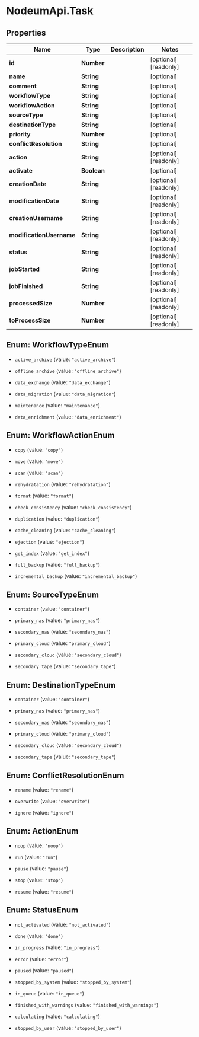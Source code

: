 # NodeumApi.Task

## Properties

Name | Type | Description | Notes
------------ | ------------- | ------------- | -------------
**id** | **Number** |  | [optional] [readonly] 
**name** | **String** |  | [optional] 
**comment** | **String** |  | [optional] 
**workflowType** | **String** |  | [optional] 
**workflowAction** | **String** |  | [optional] 
**sourceType** | **String** |  | [optional] 
**destinationType** | **String** |  | [optional] 
**priority** | **Number** |  | [optional] 
**conflictResolution** | **String** |  | [optional] 
**action** | **String** |  | [optional] [readonly] 
**activate** | **Boolean** |  | [optional] 
**creationDate** | **String** |  | [optional] [readonly] 
**modificationDate** | **String** |  | [optional] [readonly] 
**creationUsername** | **String** |  | [optional] [readonly] 
**modificationUsername** | **String** |  | [optional] [readonly] 
**status** | **String** |  | [optional] [readonly] 
**jobStarted** | **String** |  | [optional] [readonly] 
**jobFinished** | **String** |  | [optional] [readonly] 
**processedSize** | **Number** |  | [optional] [readonly] 
**toProcessSize** | **Number** |  | [optional] [readonly] 



## Enum: WorkflowTypeEnum


* `active_archive` (value: `"active_archive"`)

* `offline_archive` (value: `"offline_archive"`)

* `data_exchange` (value: `"data_exchange"`)

* `data_migration` (value: `"data_migration"`)

* `maintenance` (value: `"maintenance"`)

* `data_enrichment` (value: `"data_enrichment"`)





## Enum: WorkflowActionEnum


* `copy` (value: `"copy"`)

* `move` (value: `"move"`)

* `scan` (value: `"scan"`)

* `rehydratation` (value: `"rehydratation"`)

* `format` (value: `"format"`)

* `check_consistency` (value: `"check_consistency"`)

* `duplication` (value: `"duplication"`)

* `cache_cleaning` (value: `"cache_cleaning"`)

* `ejection` (value: `"ejection"`)

* `get_index` (value: `"get_index"`)

* `full_backup` (value: `"full_backup"`)

* `incremental_backup` (value: `"incremental_backup"`)





## Enum: SourceTypeEnum


* `container` (value: `"container"`)

* `primary_nas` (value: `"primary_nas"`)

* `secondary_nas` (value: `"secondary_nas"`)

* `primary_cloud` (value: `"primary_cloud"`)

* `secondary_cloud` (value: `"secondary_cloud"`)

* `secondary_tape` (value: `"secondary_tape"`)





## Enum: DestinationTypeEnum


* `container` (value: `"container"`)

* `primary_nas` (value: `"primary_nas"`)

* `secondary_nas` (value: `"secondary_nas"`)

* `primary_cloud` (value: `"primary_cloud"`)

* `secondary_cloud` (value: `"secondary_cloud"`)

* `secondary_tape` (value: `"secondary_tape"`)





## Enum: ConflictResolutionEnum


* `rename` (value: `"rename"`)

* `overwrite` (value: `"overwrite"`)

* `ignore` (value: `"ignore"`)





## Enum: ActionEnum


* `noop` (value: `"noop"`)

* `run` (value: `"run"`)

* `pause` (value: `"pause"`)

* `stop` (value: `"stop"`)

* `resume` (value: `"resume"`)





## Enum: StatusEnum


* `not_activated` (value: `"not_activated"`)

* `done` (value: `"done"`)

* `in_progress` (value: `"in_progress"`)

* `error` (value: `"error"`)

* `paused` (value: `"paused"`)

* `stopped_by_system` (value: `"stopped_by_system"`)

* `in_queue` (value: `"in_queue"`)

* `finished_with_warnings` (value: `"finished_with_warnings"`)

* `calculating` (value: `"calculating"`)

* `stopped_by_user` (value: `"stopped_by_user"`)




